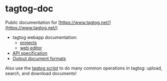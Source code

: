 # tagtog-doc

Public documentation for [https://www.tagtog.net/](https://www.tagtog.net/)

* tagtog webapp documentation:
  * [projects](projects.md)
  * [web editor](webeditor.md)
* [API specification](https://github.com/tagtog/tagtog-doc/wiki/API-documents-v0.1)
* [Output document formats](https://github.com/tagtog/tagtog-doc/wiki/tagtog-document-formats)

Also use the [tagtog script](https://github.com/tagtog/tagtog-doc/blob/master/tagtog) to do many common operations in tagtog: upload, search, and download documents!
